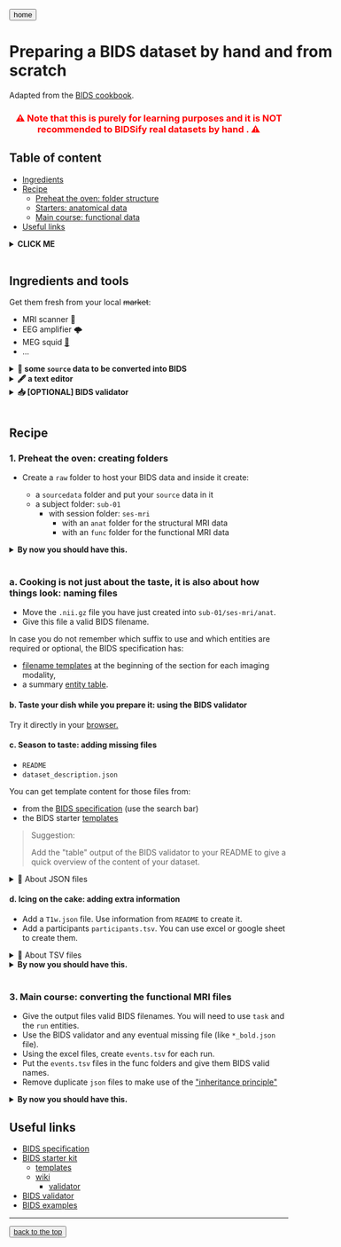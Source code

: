 <a href="../bids_workshop"><button>home</button></a>

<h1 style="width: 120%"> Preparing a BIDS dataset by hand and from scratch </h1>

Adapted from the [BIDS cookbook](https://doi.org/10.5281/zenodo.7111042).

<center>
<h3 style="color:red;">
  ⚠️ Note that this is purely for learning purposes and it is NOT recommended to BIDSify real datasets by hand . ⚠️
</h3>
</center>

<h2 id="TOC"> Table of content </h2>

- [Ingredients](#ingredients-and-tools)
- [Recipe](#recipe)
  - [Preheat the oven: folder structure](#preheat)
  - [Starters: anatomical data](#starters)
  - [Main course: functional data](#main-course)
- [Useful links](#useful-links)

<details><summary> <b>CLICK ME</b> </summary><br>

... to see what I hide !!!

<center>
<a href="https://twitter.com/RemiGau/status/1115513296134778880" target="_blank">
    <img src="https://pbs.twimg.com/media/D3sYRfhWkAAlevT?format=jpg&name=small" width="100%" />
</a>
</center>

</details>

<br>

## Ingredients and tools

Get them fresh from your local ~~market~~:

- MRI scanner 🧲
- EEG amplifier 🌩
- MEG squid [🦑](https://theupturnedmicroscope.com/comic/squid/)
- ...

<details><summary> <b> 🧠 some <code>source</code> data to be converted into BIDS </b> </summary><br>
  <p>
    For this workshop you can choose to work with several datasets that are adapted from some of the SPM12 tutorials.
    You can download them from OSF by using one of the following links:
  <ul>
    <li> <a href="https://files.de-1.osf.io/v1/resources/3vufp/providers/osfstorage/63306417408a27124476308d/?zip=">
      face repetition event-related design dataset</a> </li>
    <li> <a href="https://files.de-1.osf.io/v1/resources/3vufp/providers/osfstorage/6330b4f76c2401129850ad40/?zip=">
    auditory block design dataset</a> </li>
    <li> <a href="https://files.de-1.osf.io/v1/resources/3vufp/providers/osfstorage/6330bb870b727211b12b0750/?zip=">
    multimodal face dataset</a> </li>
  </ul>
    In the example below I will work with the multimodal face dataset.
  </p>
  <p>
    Very often MRI source data will be in a DICOM format and will require to be converted to nifti.
    here the MRI data is already in "4D" Nifti format <code>.nii</code> format.
    It is also gziped (<code>.nii.gz</code>) to save space.
  </p>
  <p>
    The dataset contains both structural data: should start with the letter <code>s</code>
    and functional data: should start with the letter <code>f</code>.
    It should also contain excel files that contain when each stimulus was presented to the subject.
  </p>
  <p>
    This dataset originally contains EEG, MEG and fMRI data on the same subject within the same paradigm.
    Here we are only working with the MRI data.
    We also extracted some of the information about the data from the SPM manual
    and put it into the <code>README</code>.
  </p>
  <p>
    When you have DICOM data, it is usually a good idea
    to keep the PDF of MRI acquisition parameters with your source data.
  </p>
</details>

<details><summary> <b> 🖋 a text editor </b> </summary><br>
    A good choice is to use
    <a href="https://code.visualstudio.com" target="_blank">Visual Studio code</a>
    (Notepad does not really count).
</details>

<details><summary> <b> 📥 [OPTIONAL] BIDS validator </b> </summary><br>
  <ul>
      <li>Install <a href="https://nodejs.org" target="_blank">Node.js</a> (at least version 12.12.0).</li>
      <li>Update <code>npm</code> to be at least version 7 (<code>npm install --global npm@^7</code>)</li>
      <li>From a terminal run <code>npm install -g bids-validator</code></li>
      <li>Run <code>bids-validator</code> to start validating datasets.</li>
  </ul>
  See the full instruction <a href="https://www.npmjs.com/package/bids-validator#quickstart" target="_blank">here.</a>
</details>

<br>

## Recipe

<h3 id="preheat">1. Preheat the oven: creating folders</h3>

- Create a `raw` folder to host your BIDS data and inside it create:

  - a `sourcedata` folder and put your `source` data in it
  - a subject folder: `sub-01`
    - with session folder: `ses-mri`
      - with an `anat` folder for the structural MRI data
      - with an `func` folder for the functional MRI data

<details><summary> <b>By now you should have this.</b> </summary><br>
  <pre>
  ├── sourcedata
  └── sub-01
      └── ses-mri
          ├── anat
          └── func
  </pre>
</details>

<br>

### a. Cooking is not just about the taste, it is also about how things look: naming files

- Move the `.nii.gz` file you have just created into `sub-01/ses-mri/anat`.
- Give this file a valid BIDS filename.

In case you do not remember which suffix to use and which entities are required
or optional, the BIDS specification has:

- [filename templates](https://bids-specification.readthedocs.io/en/stable/04-modality-specific-files/01-magnetic-resonance-imaging-data.html#anatomy-imaging-data)
  at the beginning of the section for each imaging modality,
- a summary
  [entity table](https://bids-specification.readthedocs.io/en/stable/99-appendices/04-entity-table.html).

#### b. Taste your dish while you prepare it: using the BIDS validator

Try it directly in your
<a href="https://bids-standard.github.io/bids-validator/" target="_blank">browser.</a>

#### c. Season to taste: adding missing files

- `README`
- `dataset_description.json`

You can get template content for those files from:

- from the [BIDS specification](https://bids-specification.readthedocs.io) (use
  the search bar)
- the BIDS starter
  [templates](https://github.com/bids-standard/bids-starter-kit/tree/main/templates)

> Suggestion:
>
> Add the "table" output of the BIDS validator to your README to give a quick
> overview of the content of your dataset.

<details><summary> 🚨 About JSON files </summary><br>
JSON files are text files to store <code>key-value</code> pairs.

<p>
  More information on how read and write JSON files is available on the
  <a  href="https://bids-standard.github.io/bids-starter-kit/folders_and_files/metadata.html#json-files"
      target="_blank">
    BIDS stater kit
  </a>
  and also
  <a  href="https://bids-standard.github.io/stats-models/json_101.html"
      target="_blank">
    on the bids stats model website.
  </a>
</p>
<p>JSON CONTENT EXAMPLE:
  <pre>
  {
    "key": "value",
    "key2": "value2",
    "key3": {
      "subkey1": "subvalue1"
    },
    "array": [ 1, 2, 3 ],
    "boolean": true,
    "color": "gold",
    "null": null,
    "number": 123,
    "object": {
      "a": "b",
      "c": "d"
    },
    "string": "Hello World"
  }</pre>
</p>
</details>

#### d. Icing on the cake: adding extra information

- Add a `T1w.json` file. Use information from `README` to create it.
- Add a participants `participants.tsv`. You can use excel or google sheet to
  create them.

<details><summary> 🚨 About TSV files </summary><br>
A Tab-Separate Values (TSV) file is a text file where tab characters
(<code>\t</code>) separate fields that are in the file.

It is structured as a table, with each column representing a field of interest,
and each row representing a single data point.

<p>More information on how read and write TSV files is available on the
<a href="https://github.com/bids-standard/bids-starter-kit/wiki/Metadata-file-formats#tsv-files"
      target="_blank"> BIDS stater kit </a>
</p>

<pre>TSV CONTENT EXAMPLE:

participant_id\tage\tgender\n
sub-01\t34\tM</pre>
</details>

<details><summary> <b>By now you should have this.</b> </summary><br>
  <pre>
  ├── sourcedata
  ├── sub-01
  │   └── ses-mri
  │       ├── anat
  │       │   ├── sub-01_ses-mri_T1w.json
  │       │   └── sub-01_ses-mri_T1w.nii
  │       └── func
  ├── README
  ├── participants.tsv
  ├── participants.json
  └── dataset_description.json
  </pre>
</details>

<br>

<h3 id="main-course">3. Main course: converting the functional MRI files</h3>

- Give the output files valid BIDS filenames. You will need to use `task` and
  the `run` entities.
- Use the BIDS validator and any eventual missing file (like `*_bold.json`
  file).
- Using the excel files, create `events.tsv` for each run.
- Put the `events.tsv` files in the func folders and give them BIDS valid names.
- Remove duplicate `json` files to make use of the
  ["inheritance principle"](https://bids-specification.readthedocs.io/en/stable/02-common-principles.html#the-inheritance-principle)

<details><summary> <b>By now you should have this.</b> </summary><br>
  <pre>
  ├── sourcedata
  ├── sub-01
  │   └── ses-mri
  │       ├── anat
  │       │   └── sub-01_ses-mri_T1w.nii
  │       └── func
  │           ├── sub-01_ses-mri_task-FaceSymmetry_run-1_bold.nii
  │           ├── sub-01_ses-mri_task-FaceSymmetry_run-1_events.tsv
  │           ├── sub-01_ses-mri_task-FaceSymmetry_run-2_bold.nii
  │           └── sub-01_ses-mri_task-FaceSymmetry_run-2_events.tsv
  ├── README
  ├── participants.tsv
  ├── participants.json
  ├── T1w.json
  ├── task-FaceSymmetry_bold.json
  └── dataset_description.json
  </pre>
</details>

## Useful links

- [BIDS specification](https://bids-specification.readthedocs.io)
- [BIDS starter kit](https://github.com/bids-standard/bids-starter-kit)
  - [templates](https://github.com/bids-standard/bids-starter-kit/tree/main/templates)
  - [wiki](https://github.com/bids-standard/bids-starter-kit/wiki)
    - [validator](https://github.com/bids-standard/bids-starter-kit/wiki/bids-validator-info)
- [BIDS validator](https://github.com/bids-standard/bids-validator)
- [BIDS examples](https://github.com/bids-standard/bids-examples)

<hr>
<button><a href="#TOC">back to the top</a></button>
